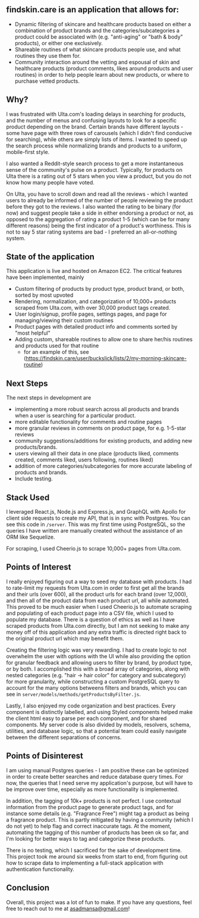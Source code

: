 ## **findskin.care** is an application that allows for:

- Dynamic filtering of skincare and healthcare products based on either a combination of product brands and the categories/subcategories a product could be associated with (e.g. "anti-aging" or "bath & body" products), or either one exclusively.
- Shareable routines of what skincare products people use, and what routines they use them for.
- Community interaction around the vetting and espousal of skin and healthcare products (product comments, likes around products and user routines) in order to help people learn about new products, or where to purchase vetted products.

## Why?
I was frustrated with Ulta.com's loading delays in searching for products, and the number of menus and confusing layouts to look for a specific product depending on the brand. Certain brands have different layouts - some have page with three rows of carousels (which I didn't find conducive for searching), while others are simply lists of items. I wanted to speed up the search process while normalizing brands and products to a uniform, mobile-first style.

I also wanted a Reddit-style search process to get a more instantaneous sense of the community's pulse on a product. Typically, for products on Ulta there is a rating out of 5 stars when you view a product, but you do not know how many people have voted. 

On Ulta, you have to scroll down and read all the reviews - which I wanted users to already be informed of the number of people reviewing the product before they got to the reviews. I also wanted the rating to be binary (for now) and suggest people take a side in either endorsing a product or not, as opposed to the aggregation of rating a product 1-5 (which can be for many different reasons) being the first indicator of a product's worthiness. This is not to say 5 star rating systems are bad - I preferred an all-or-nothing system.

## State of the application

This application is live and hosted on Amazon EC2. The critical features have been implemented, mainly
- Custom filtering of products by product type, product brand, or both, sorted by most upvoted
- Rendering, normalization, and categorization of 10,000+ products scraped from Ulta.com, with over 30,000 product tags created.
- User login/signup, profile pages, settings pages, and page for managing/viewing their custom routines
- Product pages with detailed product info and comments sorted by "most helpful" 
- Adding custom, shareable routines to allow one to share her/his routines and products used for that routine
  - for an example of this, see (https://findskin.care/user/buckslick/lists/2/my-morning-skincare-routine)

## Next Steps
The next steps in development are
- implementing a more robust search across all products and brands when a user is searching for a particular product. 
- more editable functionality for comments and routine pages
- more granular reviews in comments on product page, for e.g. 1-5-star reviews
- community suggestions/additions for existing products, and adding new products/brands.
- users viewing all their data in one place (products liked, comments created, comments liked, users following, routines liked)
- addition of more categories/subcategories for more accurate labeling of products and brands.
- Include testing.

## Stack Used
I leveraged React.js, Node.js and Express.js, and GraphQL with Apollo for client side requests to create my API, that is in sync with Postgres. You can see this code in `/server`. This was my first time using PostgreSQL, so the queries I have written are manually created without the assistance of an ORM like Sequelize.

For scraping, I used Cheerio.js to scrape 10,000+ pages from Ulta.com.

## Points of Interest

I really enjoyed figuring out a way to seed my database with products. I had to rate-limit my requests from Ulta.com in order to first get all the brands and their urls (over 600), all the product urls for each brand (over 12,000), and then all of the product data from each product url, all while automated. This proved to be much easier when I used Cheerio.js to automate scraping and populating of each product page into a CSV file, which I used to populate my database. There is a question of ethics as well as I have scraped products from Ulta.com directly, but I am not seeking to make any money off of this application and any extra traffic is directed right back to the original product url which may benefit them. 

Creating the filtering logic was very rewarding. I had to create logic to not overwhelm the user with options with the UI while also providing the option for granular feedback and allowing users to filter by brand, by product type, or by both. I accomplished this with a broad array of categories, along with nested categories (e.g. "hair -> hair color" for category and subcategory) for more granularity, while constructing a custom PostgreSQL query to account for the many options betweens filters and brands, which you can see in `server/models/methods/getProductsByFilter.js`.

Lastly, I also enjoyed my code organization and best practices. Every component is distinctly labelled, and using Styled components helped make the client html easy to parse per each component, and for shared components. My server code is also divided by models, resolvers, schema, utilities, and database logic, so that a potential team could easily navigate between the different separations of concerns.

## Points of Disinterest

I am using manual Postgres queries - I am positive these can be optimized in order to create better searches and reduce database query times. For now, the queries that I need serve my application's purpose, but will have to be improve over time, especially as more functionality is implemented.

In addition, the tagging of 10k+ products is not perfect. I use contextual information from the product page to generate product tags, and for instance some details (e.g. "Fragrance Free") might tag a product as being a fragrance product. This is partly mitigated by having a community (which I do not yet) to help flag and correct inaccurate tags. At the moment, automating the tagging of this number of products has been ok so far, and I'm looking for better ways to tag and categorize these products.

There is no testing, which I sacrificed for the sake of development time. This project took me around six weeks from start to end, from figuring out how to scrape data to implementing a full-stack application with authentication functionality.

## Conclusion

Overall, this project was a lot of fun to make. If you have any questions, feel free to reach out to me at asadmansa@gmail.com!
